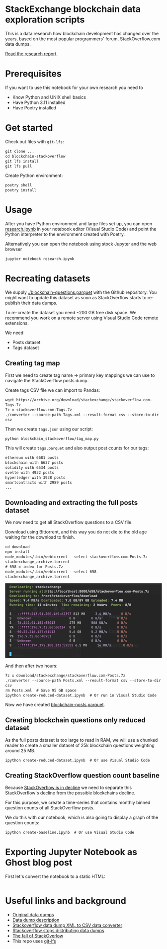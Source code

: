 # StackExchange blockchain data exploration scripts

This is a data research how blockchain development has changed over the years,
based on the most popular programmers' forum, StackOverflow.com data dumps.

[Read the research report](./research.ipynb).

# Prerequisites

If you want to use this notebook for your own research you need to 

- Know Python and UNIX shell basics
- Have Python 3.11 installed
- Have Poetry installed

# Get started

Check out files with `git-lfs`:

```shell
git clone ...
cd blockchain-stackoverflow
git lfs install
git lfs pull
```

Create Python environment:

```shell
poetry shell
poetry install
```

# Usage

After you have Python environment and large files set up, you can open [research.ipynb](./research.ipynb) in your notebook editor (Visual Studio Code) and point the Python interpreter to the environment created with Poetry.

Alternatively you can open the notebook using stock Jupyter and the web browser

```shell
jupyter notebook research.ipynb
```

# Recreating datasets

We supply [./blockchain-questions.parquet](./blockchain-questions.parquet)
with the Github repository. You might want to update this dataset
as soon as StackOverflow starts to re-publish their data dumps.

To re-create the dataset you need ~200 GB free disk space.
We recommend you work on a remote server using Visual Studio Code remote extensions.

We need

- Posts dataset
- Tags dataset

## Creating tag map

First we need to create tag name -> primary key mappings
we can use to navigate the StackOverflow posts dump.

Create tags CSV file we can import to Pandas:

```shell
wget https://archive.org/download/stackexchange/stackoverflow.com-Tags.7z
7z x stackoverflow.com-Tags.7z
./converter --source-path Tags.xml --result-format csv --store-to-dir csv
```

Then we create `tags.json` using our script:

```shell
python blockchain_stackoverflow/tag_map.py 
```

This will create `tags.parquet` and also output post counts for our tags:

```
ethereum with 6681 posts
blockchain with 6637 posts
solidity with 6534 posts
svelte with 4932 posts
hyperledger with 3938 posts
smartcontracts with 2989 posts
...
```

## Downloading and extracting the full posts dataset

We now need to get all StackOverflow questions to a CSV file.

Download using Bittorrent, and this way you do not die
to the old age waiting for the download to finish.

```shell
cd download
npm install
node_modules/.bin/webtorrent --select stackoverflow.com-Posts.7z stackexchange_archive.torrent 
# 658 = index for Posts.7z
node_modules/.bin/webtorrent --select 658 stackexchange_archive.torrent 
```

![Webtorrent downloading](screenshots/webtorrent.png)

And then after two hours:

```shell
7z x download/stackexchange/stackoverflow.com-Posts.7z
./converter --source-path Posts.xml --result-format csv --store-to-dir csv
rm Posts.xml  # Save 95 GB space
ipython create-reduced-dataset.ipynb  # Or run in Visual Studio Code
```

Now we have created [blockchain-posts.parquet](./blockchain-posts.parquet).

## Creating blockchain questions only reduced dataset

As the full posts dataset is too large to read in RAM,
we will use a chunked reader to create a smaller dataset
of 25k blockchain questions weighting around 25 MB.

```shell
ipython create-reduced-dataset.ipynb  # Or use Visual Studio Code
```


## Creating StackOverflow question count baseline 

Because [StackOverflow is in decline]() we need to separate
this StackOverflow's decline from the possible blockchains decline.

For this purpose, we create a time-series that contains monthly
binned question counts of all StackOverflow posts.

We do this with our notebook, which is also going to display 
a graph of the question counts:

```shell
ipython create-baseline.ipynb  # Or use Visual Studio Code
```

# Exporting Jupyter Notebook as Ghost blog post

First let's convert the notebook to a static HTML:

```

```

# Useful links and background

- [Original data dumps](https://archive.org/details/stackexchange)
- [Data dump description](https://meta.stackexchange.com/questions/2677/database-schema-documentation-for-the-public-data-dump-and-sede/2678#2678)
- [Stackoverflow data dump XML to CSV data converter](https://github.com/SkobelevIgor/stackexchange-xml-converter)
- [Stackoverflow stops distributing data dumps](https://meta.stackoverflow.com/a/425121/315168)
- [The fall of StackOverlow](https://observablehq.com/@ayhanfuat/the-fall-of-stack-overflow)  
- This repo uses [git-lfs](https://docs.github.com/en/repositories/working-with-files/managing-large-files/installing-git-large-file-storage)

